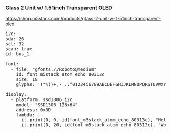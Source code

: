 ### Glass 2 Unit w/ 1.51inch Transparent OLED

https://shop.m5stack.com/products/glass-2-unit-w-1-51inch-transparent-oled

<pre>
i2c:
sda: 26
scl: 32
scan: true
id: bus_1

font:
  - file: "gfonts://Roboto@medium"
    id: font_m5stack_atom_echo_80313c
    size: 18
    glyphs: '!"%()+,-_.:°0123456789ABCDEFGHIJKLMNOPQRSTUVWXYZ abcdefghijklmnopqrstuvwxyz/³µ'

display:
  - platform: ssd1306_i2c
    model: "SSD1306 128x64"
    address: 0x3D
    lambda: |-
      it.print(0, 0, id(font_m5stack_atom_echo_80313c), "Hello");
      it.print(0, 20, id(font_m5stack_atom_echo_80313c), "World!");
</pre>
